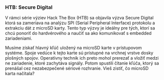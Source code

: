 



### HTB: Secure Digital

V rámci série výziev Hack The Box (HTB) sa objavila výzva Secure Digital ktorá sa zameriava na analýzu SPI (Serial Peripheral Interface) protokolu a extrakciu dát z microSD karty. 
Tento typ výzvy je ideálny pre tých, ktorí sa chcú ponoriť do hardvérového a naučiť sa ako komunikovať s embedded zariadeniami.

Musíme získať hlavný kľúč uložený na microSD karte v prístupovom systéme. Spoje vedúce k tejto karte sú prístupné na vrchnej vrstve dosky plošných spojov. 
Operatívny technik ich preto mohol prerezať a vložiť medzi ne zariadenie, ktoré zachytáva signály. Potom spustili čítanie kľúča, ktorý sa prenášal cez nezabezpečené sériové rozhranie. 
Vieš zistiť, čo microSD karta načítala?
